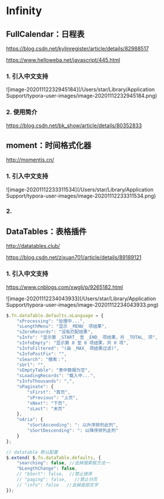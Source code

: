 # Infinity

## FullCalendar：日程表

https://blog.csdn.net/kylinregister/article/details/82988517

https://www.helloweba.net/javascript/445.html

### 1. 引入中文支持

![image-20201112232945184](/Users/star/Library/Application Support/typora-user-images/image-20201112232945184.png)



### 2. 使用简介

https://blog.csdn.net/bk_show/article/details/80352833



## moment：时间格式化器

http://momentjs.cn/

### 1. 引入中文支持

![image-20201112233311534](/Users/star/Library/Application Support/typora-user-images/image-20201112233311534.png)



### 2. 





## DataTables：表格插件

http://datatables.club/

https://blog.csdn.net/zixuan701/article/details/89189121

### 1. 引入中文支持

https://www.cnblogs.com/xwgli/p/9265182.html

![image-20201112234043933](/Users/star/Library/Application Support/typora-user-images/image-20201112234043933.png)

```javascript
$.fn.dataTable.defaults.oLanguage = {
    "sProcessing": "处理中...",
    "sLengthMenu": "显示 _MENU_ 项结果",
    "sZeroRecords": "没有匹配结果",
    "sInfo": "显示第 _START_ 至 _END_ 项结果，共 _TOTAL_ 项",
    "sInfoEmpty": "显示第 0 至 0 项结果，共 0 项",
    "sInfoFiltered": "(由 _MAX_ 项结果过滤)",
    "sInfoPostFix": "",
    "sSearch": "搜索：",
    "sUrl": "",
    "sEmptyTable": "表中数据为空",
    "sLoadingRecords": "载入中...",
    "sInfoThousands": ",",
    "oPaginate": {
        "sFirst": "首页",
        "sPrevious": "上页",
        "sNext": "下页",
        "sLast": "末页"
    },
    "oAria": {
        "sSortAscending": ": 以升序排列此列",
        "sSortDescending": ": 以降序排列此列"
    }
};

// datatable 默认配置
$.extend( $.fn.dataTable.defaults, {
    "searching": false, //去掉搜索框方法一
    "bLengthChange": false,
    // "bSort": false,  //禁止排序
    // "paging": false,   //禁止分页
    // "info": false   //去掉底部文字
});
```

